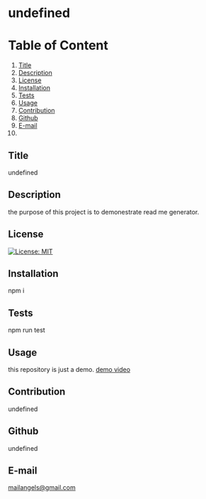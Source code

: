 # undefined
  
  # Table of Content
  1. [Title](#Title)
  2. [Description](#Description)
  3. [License](#License)
  4. [Installation](#Installation)
  5. [Tests](#Tests)
  6. [Usage](#Usage)
  7. [Contribution](#Contribution)
  8. [Github](#Github)
  9. [E-mail](#Email)  
  10. 
  
  ## Title
  undefined
  
  ## Description
  the purpose of this project is to demonestrate read me generator.
  
  
  ## License
  [![License: MIT](https://img.shields.io/badge/License-MIT-yellow.svg)](https://opensource.org/licenses/MIT)
  
  
  
  ## Installation
  npm i
  
  
  ## Tests
  npm run test
  
  
  
  ## Usage
  this repository is just a demo.
[ demo video ](https://drive.google.com/file/d/1Lt_4qXd-k1nv3C3FPn1TfRMsMadgYQhm/view?usp=sharing )
  
  ## Contribution
  undefined
  
  ## Github
  undefined
  
  ## E-mail
  mailangels@gmail.com
